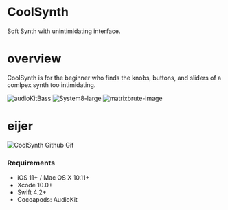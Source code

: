 # CoolSynth
Soft Synth with unintimidating interface.


# overview
CoolSynth is for the beginner who finds the knobs, buttons, and sliders of a comlpex synth too intimidating.  


![audioKitBass](https://user-images.githubusercontent.com/43770785/54160508-1d263500-4426-11e9-95df-c209b7ce4a3e.jpg)
![System8-large](https://user-images.githubusercontent.com/43770785/54160498-17c8ea80-4426-11e9-804a-d348b2de1f7a.jpg)
![matrixbrute-image](https://user-images.githubusercontent.com/43770785/54160503-1ac3db00-4426-11e9-9f4b-d54175dfddd8.png)



# eijer
![CoolSynth Github Gif](https://user-images.githubusercontent.com/43770785/54204036-ce21e380-44a9-11e9-9282-ae395067845f.gif)


### Requirements
*  iOS 11+ / Mac OS X 10.11+ 
*  Xcode 10.0+
*  Swift 4.2+
*  Cocoapods: AudioKit




